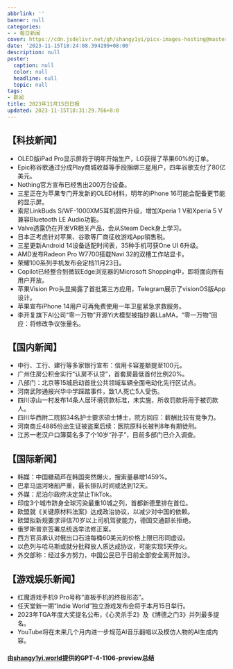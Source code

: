 ```yaml
---
abbrlink: ''
banner: null
categories:
- - 每日新闻
cover: https://cdn.jsdelivr.net/gh/shangy1yi/picx-images-hosting@master/xw.1a15yyeng45c.webp
date: '2023-11-15T18:24:08.394199+08:00'
description: null
poster:
  caption: null
  color: null
  headline: null
  topic: null
tags:
- 新闻
title: 2023年11月15日日报
updated: 2023-11-15T18:31:29.766+8:0
---
```

## 【科技新闻】

* OLED版iPad Pro显示屏将于明年开始生产，LG获得了苹果60%的订单。
* Epic称谷歌通过分成Play商城收益等手段捆绑三星用户，四年谷歌支付了80亿美元。
* Nothing官方宣布已经售出200万台设备。
* 三星正在为苹果专门开发新的OLED材料，明年的iPhone 16可能会配备更节能的显示屏。
* 索尼LinkBuds S/WF-1000XM5耳机固件升级，增加Xperia 1 V和Xperia 5 V兼容Bluetooth LE Audio功能。
* Valve透露仍在开发VR相关产品，会从Steam Deck身上学习。
* 日本正考虑针对苹果、谷歌等厂商征收游戏App销售税。
* 三星更新Android 14设备适配时间表，35种手机可获One UI 6升级。
* AMD发布Radeon Pro W7700搭载Navi 32的双槽工作站显卡。
* 荣耀100系列手机发布会定档11月23日。
* Copilot已经整合到微软Edge浏览器的Microsoft Shopping中，即将面向所有用户开放。
* 苹果Vision Pro头显揭露了首批第三方应用，Telegram展示了visionOS版App设计。
* 苹果宣布iPhone 14用户可再免费使用一年卫星紧急求救服务。
* 李开复旗下AI公司“零一万物”开源Yi大模型被指抄袭LLaMA，“零一万物”回应：将修改争议张量名。

## 【国内新闻】

* 中行、工行、建行等多家银行宣布：信用卡容差额提至100元。
* 广州住房公积金实行“认房不认贷”，首套房最低首付比例20%。
* 八部门：北京等15城启动首批公共领域车辆全面电动化先行区试点。
* 河南武陟通报兴华中学踩踏事件，致1人死亡5人受伤。
* 四川凉山一村发布14条人居环境罚款标准，未实施，所收罚款将用于被罚款人。
* 四川华西附二院招34名护士要求硕士博士，院方回应：薪酬比较有竞争力。
* 河南商丘4885份出生证被盗案后续：医院原科长被判8年有期徒刑。
* 江苏一老汉户口簿莫名多了个10岁“孙子”，目前多部门已介入调查。

## 【国际新闻】

* 韩媒：中国糖葫芦在韩国突然爆火，搜索量暴增1459%。
* 巴拿马运河堵船严重，最长排队时间或达到12天。
* 外媒：尼泊尔政府决定禁止TikTok。
* 印度3个城市跻身全球污染最重10城之列，首都新德里排在首位。
* 欧盟就《关键原材料法案》达成政治协议，以减少对中国的依赖。
* 欧盟拟新规要求评估70岁以上司机驾驶能力，德国交通部长拒绝。
* 俄罗斯普京签署总统选举法修正案。
* 西方官员承认对俄出口石油每桶60美元的价格上限已形同虚设。
* 以色列与哈马斯或就分批释放人质达成协议，可能实现5天停火。
* 外交部称：经过多方努力，中国公民已于日前全部安全离开加沙。

## 【游戏娱乐新闻】

* 红魔游戏手机9 Pro号称“直板手机的终极形态”。
* 任天堂新一期“Indie World”独立游戏发布会将于本月15日举行。
* 2023年TGA年度大奖提名公布，《心灵杀手2》及《博德之门3》并列最多提名。
* YouTube将在未来几个月内进一步规范AI音乐翻唱以及模仿人物的AI生成内容。

#### 由[shangy1yi.world](https://shangy1yi.world)提供的GPT-4-1106-preview总结
